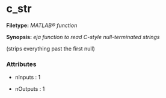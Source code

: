 # c_str

**Filetype:** _MATLAB&reg; function_

**Synopsis:** _eja function to read C-style null-terminated strings_

(strips everything past the first null)


### Attributes


- nInputs : 1

- nOutputs : 1
